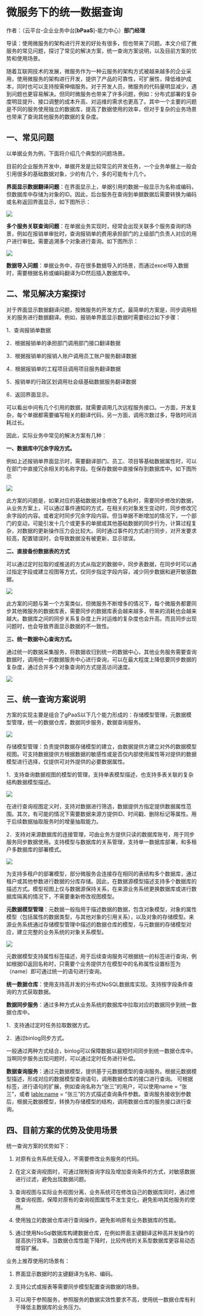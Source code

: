 # 微服务下的统一数据查询

作者：（云平台-企业业务中台[**bPaaS**]-能力中心）**部门经理**

导读：使用微服务的架构进行开发的好处有很多，但也带来了问题。本文介绍了微服务的常见问题，探讨了常见的解决方案，统一查询方案说明，以及目前方案的优势和使用场景。

随着互联网技术的发展，微服务作为一种云服务的架构方式被越来越多的企业采用，使用微服务的架构进行开发，提供了产品的可靠性，可扩展性，降低维护成本，同时也可以支持按需伸缩服务。对于开发人员，微服务的代码量明显减少，遇到问题也更容易解决。但同时微服务也带来了许多问题，例如：分布式部署的复杂度明显提升、接口调整的成本升高、对运维的需求也更高了。其中一个主要的问题是不同的服务使用独立的数据库，提高了数据使用的效率，但对于复杂的业务场景也带来了查询其他服务的数据的复杂度。
## 一、常见问题
以单据业务为例，下面将介绍几个典型的问题场景。

目前的企业服务开发中，单据开发是比较常见的开发任务，一个业务单据上一般会引用很多的基础数据对象，少的有几个，多的可能有十几个。

**界面显示数据翻译问题**：在界面显示上，单据引用的数据一般显示为名称或编码，但数据库中存储为对象的ID。因此，后台服务在查询到单据数据后需要转换为编码或名称返回界面显示，如下图所示：

![](/articles/201807/images/articles8/images8.1.png)

**多个服务关联查询问题**：在单据业务实现时，经常会出现关联多个服务查询的场景，例如在报销单审批时，查询报销单的费用承担部门的上级部门负责人对应的用户进行审批。需要追溯多个对象进行查询。如下图所示：

![](/articles/201807/images/articles8/images8.2.png)

**数据导入问题**：单据业务中，存在很多数据导入的场景，而通过excel导入数据时，需要根据名称或编码翻译为ID然后插入数据库中。
## 二、常见解决方案探讨
对于界面显示数据翻译问题，按微服务的开发方式，最简单的方案是，同步调用相关的服务进行数据翻译。例如，报销单界面显示数据时需要经过如下步骤：

1．查询报销单数据

2．根据报销单的承担部门调用部门接口翻译数据

3．根据报销单的报销人账户调用员工账户服务翻译数据

4．根据报销单的工程项目调用项目服务翻译数据

5．报销单的行政区划调用社会级基础数据服务翻译数据

6．返回界面显示。

可以看出中间有几个引用的数据，就需要调用几次远程服务接口。一方面，开发复杂，每个单据都需要编写相关的翻译代码，另一方面，调用次数过多，导致时间消耗过长。

因此，实际业务中常见的解决方案有几种：

**一、数据库中冗余字段方式。**

例如上述报销单界面显示时，需要翻译部门、员工、项目等基础数据属性时，可以在部门中直接冗余相关的名称字段。在保存数据中直接保存到数据库中。如下图所示

![](/articles/201807/images/articles8/images8.3.png)


此方案的问题是，如果对应的基础数据对象修改了名称时，需要同步修改的数据，从业务方案上，可以通过事件通知的方式，在相关的对象发生变动时，同步修改冗余字段的内容。或者定时同步冗余字段内容。但当单据不断增加的情况下，一个部门的变动，可能引发十几个或更多的单据或其他基础数据的同步行为，计算过程复杂，对数据的更新操作压力会比较大。同时通过事件的方式进行同步，对开发要求较高，配置错误时，会导致数据没有被更新，显示错误。

**二、直接备份数据表的方式**

可以通过定时拉取的或推送的方式从指定的数据中，同步表数据，在同步时可以通过指定字段或建立视图等方式，仅同步指定字段内容，减少同步数据和避开敏感数据。

![](/articles/201807/images/articles8/images8.4.png)

此方案的问题与第一个方案类似，但微服务不断增多的情况下，每个微服务都要同步其他微服务的数据库表，需要同步的数据库表会越来越多，带来的消耗也会越来越大。数据库之间的同步关系复杂度上升对运维的复杂度也会升高。而且同步出现问题时，也会导致界面显示数据的不一致性。

**三、统一数据中心查询方式。**

通过统一的数据采集服务，将数据收归到统一的数据中心，其他业务服务需要查询数据时，调用统一的数据服务中心进行查询，可以在最大程度上降低要同步数据的复杂度，通过合并多个对象查询的方式提高访问速度。

![](/articles/201807/images/articles8/images8.5.png)

## 三、统一查询方案说明
方案的实现主要是组合了gPaaS以下几个能力形成的：存储模型管理，元数据模型管理，统一的数据仓库，数据同步服务，数据查询服务。

![](/articles/201807/images/articles8/images8.6.png)


存储模型管理：负责提供数据存储模型的建立，由数据提供方建立对外的数据模型视图。可支持数据提供方根据数据的敏感性或是否仅内部使用属性等对提供的数据模型进行选择，仅提供可对外提供的必要数据属性。

1．支持查询数据视图的模型的管理，支持单表模型描述，也支持多表关联的复杂结构数据模型描述。

![](/articles/201807/images/articles8/images8.7.png)

在进行查询视图定义时，支持对数据进行筛选，数据提供方指定提供数据属性范围。其次，有可能的情况下需要数据来源方提供ID、时间戳、删除标记等属性。用于后续数据抽取服务时的增量抽取能力。

2．支持对来源数据库的连接管理，可由业务方提供只读的数据库账号，用于同步服务同步数据使用。支持模型与数据库的关系管理，支持单一数据库部署，和多租户多数据库的部署模式。

![](/articles/201807/images/articles8/images8.8.png)

为支持多租户的部署模型，部分微服务会连接存在相同的表结构多个数据库，通过租户或其他参数进行数据的分库存储。因此，在数据源模型描述支持多个数据库的描述方式。模型视图上仅与数据源保持关系，在来源业务系统更换数据库或进行数据库隔离的情况下，不需要重新修改视图模型。

**元数据模型管理**：元数据一般指用于描述数据的数据，包含对象模型，对象的属性模型（包括属性的数据类型，与其他对象的引用关系），以及对象的存储模型。来源业务系统通过存储模型管理中描述的数据仓库的模型，与元数据的存储模型对应，建立完整的业务系统的对象关系模型。

![](/articles/201807/images/articles8/images8.9.png)

元数据模型支持属性标签描述，用于后续查询服务可根据统一的标签进行查询，例如根据ID返回名称时，只需要个业务提供方在模型中的名称属性设置标签为（name）即可通过统一的语句进行查询。

**统一数据仓库**：使用支持高并发的分布式NoSQL数据库实现。支持按字段条件查询的方式获取数据。

**数据同步服务**：通过多种方式从业务系统的数据库中拉取对应的数据同步到统一数据仓库中。

1．支持通过定时任务拉取数据方式。

2．通过binlog同步方式。

一般通过两种方式结合，binlog可以保障数据以最短时间同步到统一数据仓库中。当啊同步服务出现问题时，可以通过定时任务进行补偿。

**数据查询服务**：通过元数据模型，提供基于元数据模型的查询服务。根据元数据模型描述，形成对应的数据模型查询语句，调用数据仓库的接口进行查询。
可根据标签，进行语句的扩展，例如查询名称为“张三”的用户，可以使用name = “张三”，或者  <lable:name> = “张三”的方式描述查询条件参数。查询服务接收到参数后，根据元数据模型，转换为存储模型的结构，调用数据仓库的服务接口进行查询。
## 四、目前方案的优势及使用场景
统一查询方案的优势如下：

1. 对原有业务系统无侵入，不需要修改业务服务的代码。

2. 在定义查询视图时，可通过限制查询字段及增加查询条件的方式，对敏感数据进行过滤，避免出现数据问题。

3. 查询视图与实际业务视图分离，业务系统可在修改自己的数据库同时，通过修改查询视图，保障对原有的查询视图属性不发生变化，避免影响其他服务的使用。

4. 使用独立的数据仓库进行查询操作，避免影响原有业务数据库的性能。

5. 通过使用NoSql数据库构建数据仓库，在例如界面主键翻译这种高并发操作的提高执行效率。当数据仓库性能下降时，比较传统的关系型数据库更容易动态增容扩展。

业务上推荐使用的场景有：

1. 界面显示数据时的主键翻译为名称、编码。

2. 支持公式或报表等需要同步模型配置查询数据的场景。

3. 可以用于参照服务，参照服务的数据实效性要求不高，使用统一数据仓库有利于降低主数据库的业务压力。

